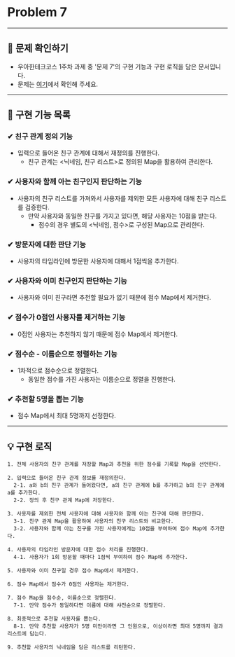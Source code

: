 # Problem 7

---

## 👀 문제 확인하기  
- 우아한테크코스 1주차 과제 중 '문제 7'의 구현 기능과 구현 로직을 담은 문서입니다.
- 문제는 [여기](https://github.com/woowacourse-precourse/java-onboarding/blob/main/docs/PROBLEM7.md)에서 확인해 주세요.

---

## 🌟 구현 기능 목록  

### ✔ 친구 관계 정의 기능
- 입력으로 들어온 친구 관계에 대해서 재정의를 진행한다.
  - 친구 관계는 <닉네임, 친구 리스트>로 정의된 Map을 활용하여 관리한다.

### ✔ 사용자와 함께 아는 친구인지 판단하는 기능 
- 사용자의 친구 리스트를 가져와서 사용자를 제외한 모든 사용자에 대해 친구 리스트를 검증한다.
  - 만약 사용자와 동일한 친구를 가지고 있다면, 해당 사용자는 10점을 받는다.
    - 점수의 경우 별도의 <닉네임, 점수>로 구성된 Map으로 관리한다. 

### ✔ 방문자에 대한 판단 기능
- 사용자의 타임라인에 방문한 사용자에 대해서 1점씩을 추가한다. 

### ✔ 사용자와 이미 친구인지 판단하는 기능
- 사용자와 이미 친구라면 추천할 필요가 없기 때문에 점수 Map에서 제거한다.

### ✔ 점수가 0점인 사용자를 제거하는 기능
- 0점인 사용자는 추천하지 않기 때문에 점수 Map에서 제거한다.

### ✔ 점수순 - 이름순으로 정렬하는 기능
- 1차적으로 점수순으로 정렬한다.
  - 동일한 점수를 가진 사용자는 이름순으로 정렬을 진행한다.
  
### ✔ 추천할 5명을 뽑는 기능
- 점수 Map에서 최대 5명까지 선정한다.

---

## 💡 구현 로직
~~~
1. 전체 사용자의 친구 관계를 저장할 Map과 추천을 위한 점수를 기록할 Map을 선언한다.

2. 입력으로 들어온 친구 관계 정보를 재정의한다.
  2-1. a와 b의 친구 관계가 들어왔다면, a의 친구 관계에 b를 추가하고 b의 친구 관계에 a를 추가한다.
  2-2. 정의 후 친구 관계 Map에 저장한다.

3. 사용자를 제외한 전체 사용자에 대해 사용자와 함께 아는 친구에 대해 판단한다.
  3-1. 친구 관계 Map을 활용하여 사용자의 친구 리스트와 비교한다.
  3-2. 사용자와 함께 아는 친구를 가진 사용자에게는 10점을 부여하여 점수 Map에 추가한다.
  
4. 사용자의 타임라인 방문자에 대한 점수 처리를 진행한다.
  4-1. 사용자가 1회 방문할 때마다 1점씩 부여하여 점수 Map에 추가한다.

5. 사용자와 이미 친구일 경우 점수 Map에서 제거한다. 

6. 점수 Map에서 점수가 0점인 사용자는 제거한다.

7. 점수 Map을 점수순, 이름순으로 정렬한다.
  7-1. 만약 점수가 동일하다면 이름에 대해 샤전순으로 정렬한다.

8. 최종적으로 추천할 사용자를 뽑는다.
  8-1. 만약 추천할 사용자가 5명 미만이라면 그 인원으로, 이상이라면 최대 5명까지 결과 리스트에 담는다.

9. 추천할 사용자의 닉네임을 담은 리스트를 리턴한다.
~~~
